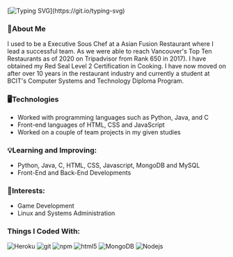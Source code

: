 [![Typing SVG](https://readme-typing-svg.demolab.com?font=Fira+Code&size=24&duration=4000&pause=700&color=5FF73B&background=FFFFFF00&vCenter=true&width=435&lines=Hello%2C+I'm+Wallace.;Currently+a+BCIT+CST+Student.)](https://git.io/typing-svg)

### 👤About Me

I used to be a Executive Sous Chef at a Asian Fusion Restaurant where I lead a successful team. As we were able to reach Vancouver's Top Ten Restaurants as of 2020 on Tripadvisor from Rank 650 in 2017). I have obtained my Red Seal Level 2 Certification in Cooking. I have now moved on after over 10 years in the restaurant industry and currently a student at BCIT's Computer Systems and Technology Diploma Program.

### 🖥️Technologies

- Worked with programming languages such as Python, Java, and C
- Front-end languages of HTML, CSS and JavaScript
- Worked on a couple of team projects in my given studies

### 💡Learning and Improving:

- Python, Java, C, HTML, CSS, Javascript, MongoDB and MySQL
- Front-End and Back-End Developments

### 🤔Interests:
- Game Development
- Linux and Systems Administration

<h3>Things I Coded With:</h3>
<p>
  <img alt="Heroku" src="https://img.shields.io/badge/-Heroku-430098?style=flat-square&logo=heroku&logoColor=white" />
  <img alt="git" src="https://img.shields.io/badge/-Git-F05032?style=flat-square&logo=git&logoColor=white" />
  <img alt="npm" src="https://img.shields.io/badge/-NPM-CB3837?style=flat-square&logo=npm&logoColor=white" />
  <img alt="html5" src="https://img.shields.io/badge/-HTML5-E34F26?style=flat-square&logo=html5&logoColor=white" />
  <img alt="MongoDB" src="https://img.shields.io/badge/-MongoDB-13aa52?style=flat-square&logo=mongodb&logoColor=white" />
  <img alt="Nodejs" src="https://img.shields.io/badge/-Nodejs-43853d?style=flat-square&logo=Node.js&logoColor=white" />
</p>
